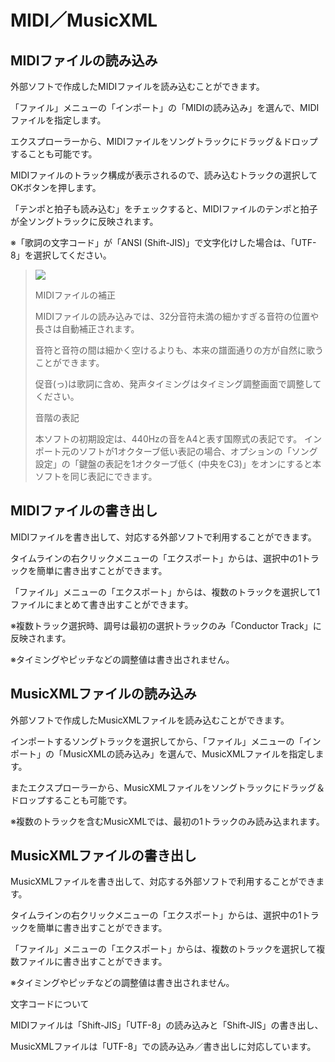 



 MIDI／MusicXML
===============


  



 MIDIファイルの読み込み
---------------


 外部ソフトで作成したMIDIファイルを読み込むことができます。
   

 「ファイル」メニューの「インポート」の「MIDIの読み込み」を選んで、MIDIファイルを指定します。
   

 エクスプローラーから、MIDIファイルをソングトラックにドラッグ＆ドロップすることも可能です。
   

  

 MIDIファイルのトラック構成が表示されるので、読み込むトラックの選択してOKボタンを押します。
   

 「テンポと拍子も読み込む」をチェックすると、MIDIファイルのテンポと拍子が全ソングトラックに反映されます。
   

 ※「歌詞の文字コード」が「ANSI (Shift-JIS)」で文字化けした場合は、「UTF-8」を選択してください。
   

  


> 
> 
> ![](../../image/midi.png)
> 
> 
> 
>  MIDIファイルの補正
>  
> 
>  MIDIファイルの読み込みでは、32分音符未満の細かすぎる音符の位置や長さは自動補正されます。
>    
> 
>  音符と音符の間は細かく空けるよりも、本来の譜面通りの方が自然に歌うことができます。
>    
> 
>  促音(っ)は歌詞に含め、発声タイミングはタイミング調整画面で調整してください。
>    
> 
> 
> 
> 
> 
> 
> 
>  音階の表記
>  
> 
>  本ソフトの初期設定は、440Hzの音をA4と表す国際式の表記です。
> インポート元のソフトが1オクターブ低い表記の場合、オプションの「ソング設定」の「鍵盤の表記を1オクターブ低く (中央をC3)」をオンにすると本ソフトを同じ表記にできます。
>    
> 
> 
> 
> 
> 
> 



 MIDIファイルの書き出し
---------------


 MIDIファイルを書き出して、対応する外部ソフトで利用することができます。
   

 タイムラインの右クリックメニューの「エクスポート」からは、選択中の1トラックを簡単に書き出すことができます。
   

 「ファイル」メニューの「エクスポート」からは、複数のトラックを選択して1ファイルにまとめて書き出すことができます。
   

 ※複数トラック選択時、調号は最初の選択トラックのみ「Conductor Track」に反映されます。
   

 ※タイミングやピッチなどの調整値は書き出されません。
   


 MusicXMLファイルの読み込み
-------------------


 外部ソフトで作成したMusicXMLファイルを読み込むことができます。
   

 インポートするソングトラックを選択してから、「ファイル」メニューの「インポート」の「MusicXMLの読み込み」を選んで、MusicXMLファイルを指定します。
   

 またエクスプローラーから、MusicXMLファイルをソングトラックにドラッグ＆ドロップすることも可能です。
   

 ※複数のトラックを含むMusicXMLでは、最初の1トラックのみ読み込まれます。
   


 MusicXMLファイルの書き出し
-------------------


 MusicXMLファイルを書き出して、対応する外部ソフトで利用することができます。
   

 タイムラインの右クリックメニューの「エクスポート」からは、選択中の1トラックを簡単に書き出すことができます。
   

 「ファイル」メニューの「エクスポート」からは、複数のトラックを選択して複数ファイルに書き出すことができます。
   

 ※タイミングやピッチなどの調整値は書き出されません。
   



 文字コードについて
 

 MIDIファイルは「Shift-JIS」「UTF-8」の読み込みと「Shift-JIS」の書き出し、
   

 MusicXMLファイルは「UTF-8」での読み込み／書き出しに対応しています。
 







